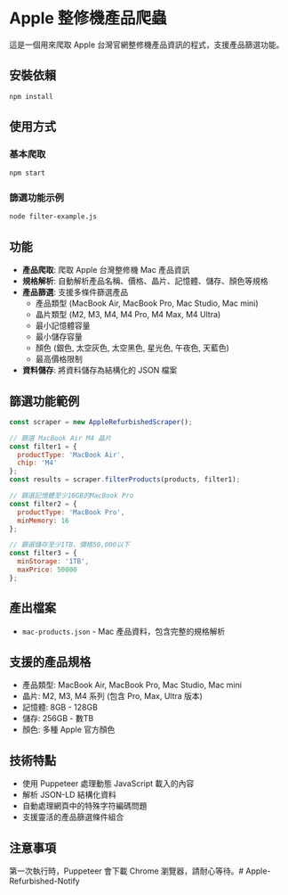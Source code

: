 # Apple 整修機產品爬蟲

這是一個用來爬取 Apple 台灣官網整修機產品資訊的程式，支援產品篩選功能。

## 安裝依賴

```bash
npm install
```

## 使用方式

### 基本爬取
```bash
npm start
```

### 篩選功能示例
```bash
node filter-example.js
```

## 功能

- **產品爬取**: 爬取 Apple 台灣整修機 Mac 產品資訊
- **規格解析**: 自動解析產品名稱、價格、晶片、記憶體、儲存、顏色等規格
- **產品篩選**: 支援多條件篩選產品
  - 產品類型 (MacBook Air, MacBook Pro, Mac Studio, Mac mini)
  - 晶片類型 (M2, M3, M4, M4 Pro, M4 Max, M4 Ultra)
  - 最小記憶體容量
  - 最小儲存容量
  - 顏色 (銀色, 太空灰色, 太空黑色, 星光色, 午夜色, 天藍色)
  - 最高價格限制
- **資料儲存**: 將資料儲存為結構化的 JSON 檔案

## 篩選功能範例

```javascript
const scraper = new AppleRefurbishedScraper();

// 篩選 MacBook Air M4 晶片
const filter1 = {
  productType: 'MacBook Air',
  chip: 'M4'
};
const results = scraper.filterProducts(products, filter1);

// 篩選記憶體至少16GB的MacBook Pro
const filter2 = {
  productType: 'MacBook Pro',
  minMemory: 16
};

// 篩選儲存至少1TB、價格50,000以下
const filter3 = {
  minStorage: '1TB',
  maxPrice: 50000
};
```

## 產出檔案

- `mac-products.json` - Mac 產品資料，包含完整的規格解析

## 支援的產品規格

- 產品類型: MacBook Air, MacBook Pro, Mac Studio, Mac mini
- 晶片: M2, M3, M4 系列 (包含 Pro, Max, Ultra 版本)
- 記憶體: 8GB - 128GB
- 儲存: 256GB - 數TB
- 顏色: 多種 Apple 官方顏色

## 技術特點

- 使用 Puppeteer 處理動態 JavaScript 載入的內容
- 解析 JSON-LD 結構化資料
- 自動處理網頁中的特殊字符編碼問題
- 支援靈活的產品篩選條件組合

## 注意事項

第一次執行時，Puppeteer 會下載 Chrome 瀏覽器，請耐心等待。# Apple-Refurbished-Notify
